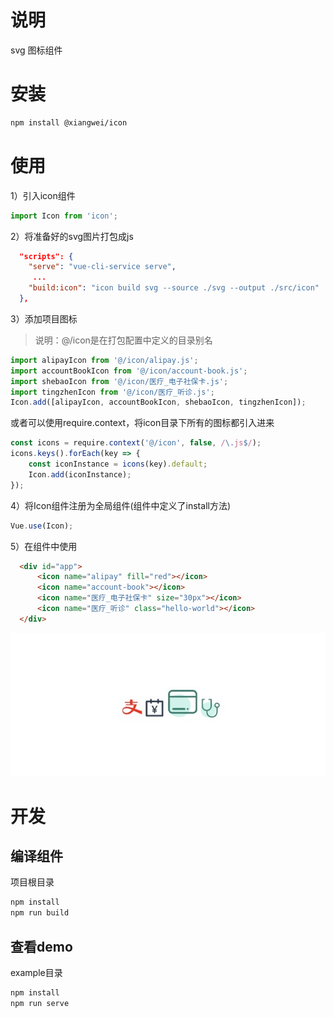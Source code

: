 # 说明
svg 图标组件

# 安装
```bash
npm install @xiangwei/icon
```

# 使用
1）引入icon组件
```js
import Icon from 'icon';
```
2）将准备好的svg图片打包成js
```json
  "scripts": {
    "serve": "vue-cli-service serve",
     ...
    "build:icon": "icon build svg --source ./svg --output ./src/icon"
  },
```
3）添加项目图标  
> 说明：@/icon是在打包配置中定义的目录别名
```js
import alipayIcon from '@/icon/alipay.js';
import accountBookIcon from '@/icon/account-book.js';
import shebaoIcon from '@/icon/医疗_电子社保卡.js';
import tingzhenIcon from '@/icon/医疗_听诊.js';
Icon.add([alipayIcon, accountBookIcon, shebaoIcon, tingzhenIcon]);
```
或者可以使用require.context，将icon目录下所有的图标都引入进来
```js
const icons = require.context('@/icon', false, /\.js$/);
icons.keys().forEach(key => {
    const iconInstance = icons(key).default;
    Icon.add(iconInstance);
});
```
4）将Icon组件注册为全局组件(组件中定义了install方法)
```js
Vue.use(Icon);
```
5）在组件中使用

```html
  <div id="app">
      <icon name="alipay" fill="red"></icon>
      <icon name="account-book"></icon>
      <icon name="医疗_电子社保卡" size="30px"></icon>
      <icon name="医疗_听诊" class="hello-world"></icon>
  </div>
```
![](./screenshots/icon.jpg)

# 开发

## 编译组件

项目根目录
```bash
npm install
npm run build
```

## 查看demo
example目录
```bash
npm install
npm run serve
```
